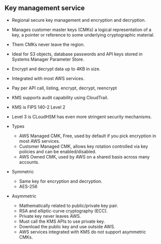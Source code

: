 ## Key management service

- Regional secure key management and encryption and decryption.

- Manages customer master keys (CMKs) a logical representation of a key, a pointer or reference to some underlying cryptographic material.

- Them CMKs never leave the region.

- Ideal for S3 objects, database passwords and API keys stored in Systems Manager Parameter Store.

- Encrypt and decrypt data up to 4KB in size.

- Integrated with most AWS services.

- Pay per API call, listing, encrypt, decrypt, reencrypt

- KMS supports audit capability using CloudTrail.

- KMS is FIPS 140-2 Level 2

- Level 3 is CLoudHSM has even more stringent security mechanisms.

- Types

  - AWS Managed CMK, Free, used by default if you pick encryption in most AWS services.
  - Customer Managed CMK, allows key rotation controlled via key policies and can be enabled/disabled.
  - AWS Owned CMK, used by AWS on a shared basis across many accounts.

- Symmetric

  - Same key for encryption and decryption.
  - AES-256

- Asymmetric

  - Mathematically related to public/private key pair.
  - RSA and elliptic-curve cryptography (ECC).
  - Private key never leaves AWS.
  - Must call the KMS APIs to use private key.
  - Download the public key and use outside AWS.
  - AWS services integrated with KMS do not support asymmetric CMKs.
